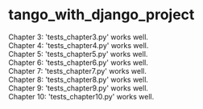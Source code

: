 # tango_with_django_project

Chapter 3: 'tests_chapter3.py' works well.\
Chapter 4: 'tests_chapter4.py' works well.\
Chapter 5: 'tests_chapter5.py' works well.\
Chapter 6: 'tests_chapter6.py' works well.\
Chapter 7: 'tests_chapter7.py' works well.\
Chapter 8: 'tests_chapter8.py' works well.\
Chapter 9: 'tests_chapter9.py' works well.\
Chapter 10: 'tests_chapter10.py' works well.